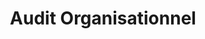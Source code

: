 ---
tags: gouvernance_cards
cardOrder: order:2;

title: Audit Organisationnel
image: /img/audit.png

altImage: Audit Organisationnel
jqueryClass: audit
---